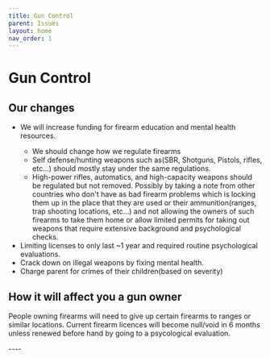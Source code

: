 ```yaml
---
title: Gun Control
parent: Issues
layout: home
nav_order: 1
---
```

<html>
    <h1>Gun Control</h1>
    <h2>Our changes</h2>
    <ul>
        <li>We will increase funding for firearm education and mental health resources.</li>
        <ul>
        <li>We should change how we regulate firearms</li>
            <li>Self defense/hunting weapons such as(SBR, Shotguns, Pistols, rifles, etc…) should mostly stay under the same regulations.</li>
            <li>High-power rifles, automatics, and high-capacity weapons should be regulated but not removed. Possibly by taking a note from other countries who don't have as bad firearm problems which is locking them up in the place that they are used or their ammunition(ranges, trap shooting locations, etc…) and not allowing the owners of such firearms to take them home or allow limited permits for taking out weapons that require extensive background and psychological checks.</li>
        </ul>
        <li>Limiting licenses to only last ~1 year and required routine psychological evaluations.</li>
        <li>Crack down on illegal weapons by fixing mental health.</li>
        <li>Charge parent for crimes of their children(based on severity)</li>
    </ul>
    <h2>How it will affect you a gun owner</h2>
        <p>People owning firearms will need to give up certain firearms to ranges or similar locations. Current firearm licences will become null/void in 6 months unless renewed before hand by going to a psycological evaluation.</p>

</html>
----

